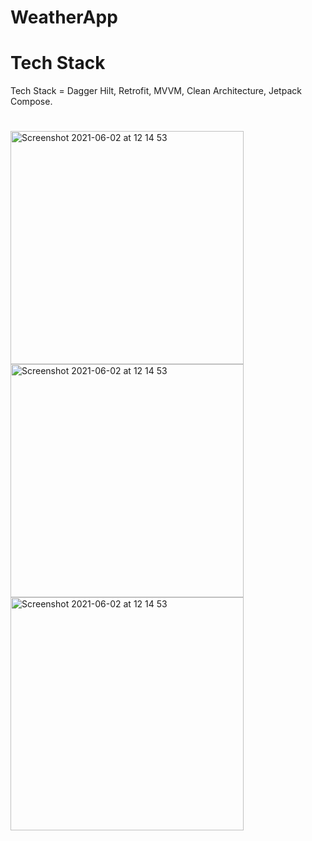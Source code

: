 # WeatherApp

# Tech Stack
Tech Stack = Dagger Hilt, Retrofit, MVVM, Clean Architecture, Jetpack Compose.
#

<img width="373" alt="Screenshot 2021-06-02 at 12 14 53" src="https://user-images.githubusercontent.com/32542424/222547431-a44a0b51-4aad-44cf-b0d9-9f5d70ff06fd.jpeg">
<img width="373" alt="Screenshot 2021-06-02 at 12 14 53" src="https://user-images.githubusercontent.com/32542424/222547848-dcbcbd87-f3e1-45b1-9a8b-b3063a1055ef.jpeg">
<img width="373" alt="Screenshot 2021-06-02 at 12 14 53" src="https://user-images.githubusercontent.com/32542424/222548005-26757e11-9fcf-43d3-adc7-e05ac92c6d59.jpeg">

